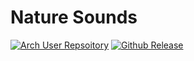 # Nature Sounds

[![Arch User Repsoitory](https://img.shields.io/aur/version/nature-sounds)](https://aur.archlinux.org/packages/nature-sounds)
[![Github Release](https://img.shields.io/github/v/release/jmelahman/nature-sounds)](https://github.com/jmelahman/nature-sounds)
